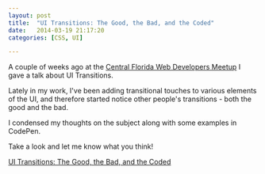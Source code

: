```yaml
---
layout: post
title:  "UI Transitions: The Good, the Bad, and the Coded"
date:   2014-03-19 21:17:20
categories: [CSS, UI]

---
```



A couple of weeks ago at the [Central Florida Web Developers Meetup](http://www.meetup.com/florida-web-developers/) I gave a talk about UI Transitions.

Lately in my work, I've been adding transitional touches to various elements of the UI, and therefore started notice other people's transitions - both the good and the bad.

I condensed my thoughts on the subject along with some examples in CodePen.

Take a look and let me know what you think!

[UI Transitions: The Good, the Bad, and the Coded](https://speakerdeck.com/thebeckyhamm/ui-transitions-the-good-the-bad-and-the-coded) 
